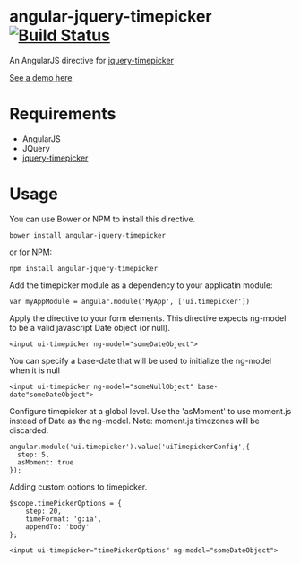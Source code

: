 angular-jquery-timepicker [![Build Status](https://travis-ci.org/Recras/angular-jquery-timepicker.png?branch=master)](https://travis-ci.org/Recras/angular-jquery-timepicker)
=====================

An AngularJS directive for [jquery-timepicker](https://github.com/jonthornton/jquery-timepicker)

[See a demo here](http://recras.github.io/angular-jquery-timepicker/)

# Requirements

- AngularJS
- JQuery
- [jquery-timepicker](https://github.com/jonthornton/jquery-timepicker)

# Usage

You can use Bower or NPM to install this directive.

    bower install angular-jquery-timepicker

or for NPM:

    npm install angular-jquery-timepicker

Add the timepicker module as a dependency to your applicatin module:

    var myAppModule = angular.module('MyApp', ['ui.timepicker'])


Apply the directive to your form elements. This directive expects ng-model to be a valid javascript Date object (or null).

    <input ui-timepicker ng-model="someDateObject">

You can specify a base-date that will be used to initialize the ng-model when it is null

    <input ui-timepicker ng-model="someNullObject" base-date"someDateObject">

Configure timepicker at a global level.  Use the 'asMoment' to use moment.js instead of Date as the ng-model. Note: moment.js timezones will be discarded.

    angular.module('ui.timepicker').value('uiTimepickerConfig',{
      step: 5,
      asMoment: true
    });


Adding custom options to timepicker.

    $scope.timePickerOptions = {
        step: 20,
        timeFormat: 'g:ia',
        appendTo: 'body'
    };

    <input ui-timepicker="timePickerOptions" ng-model="someDateObject">
